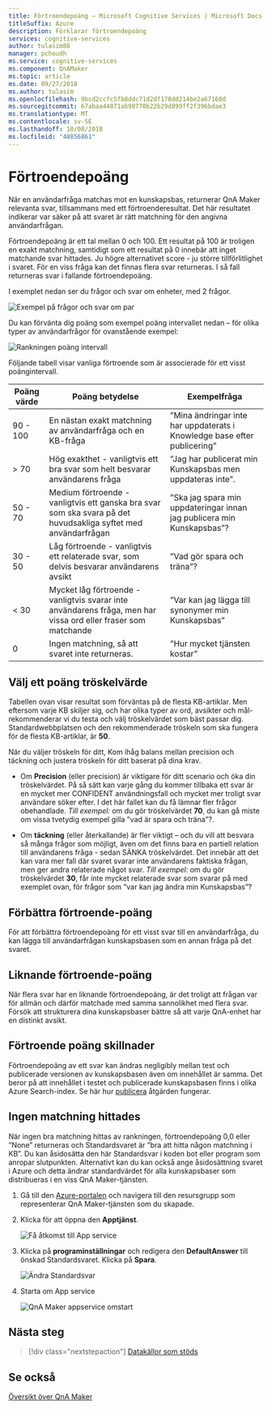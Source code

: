 ```yaml
---
title: Förtroendepoäng – Microsoft Cognitive Services | Microsoft Docs
titleSuffix: Azure
description: Förklarar förtroendepoäng
services: cognitive-services
author: tulasim88
manager: pchoudh
ms.service: cognitive-services
ms.component: QnAMaker
ms.topic: article
ms.date: 09/27/2018
ms.author: tulasim
ms.openlocfilehash: 9bcd2ccfc5fb8ddc71d2df178dd214be2a67160d
ms.sourcegitcommit: 67abaa44871ab98770b22b29d899ff2f396bdae3
ms.translationtype: MT
ms.contentlocale: sv-SE
ms.lasthandoff: 10/08/2018
ms.locfileid: "48856861"
---
```

# <a name="confidence-score"></a>Förtroendepoäng
När en användarfråga matchas mot en kunskapsbas, returnerar QnA Maker relevanta svar, tillsammans med ett förtroenderesultat. Det här resultatet indikerar var säker på att svaret är rätt matchning för den angivna användarfrågan. 

Förtroendepoäng är ett tal mellan 0 och 100. Ett resultat på 100 är troligen en exakt matchning, samtidigt som ett resultat på 0 innebär att inget matchande svar hittades. Ju högre alternativet score - ju större tillförlitlighet i svaret. För en viss fråga kan det finnas flera svar returneras. I så fall returneras svar i fallande förtroendepoäng.

I exemplet nedan ser du frågor och svar om enheter, med 2 frågor. 


![Exempel på frågor och svar om par](../media/qnamaker-concepts-confidencescore/ranker-example-qna.png)

Du kan förvänta dig poäng som exempel poäng intervallet nedan – för olika typer av användarfrågor för ovanstående exempel:


![Rankningen poäng intervall](../media/qnamaker-concepts-confidencescore/ranker-score-range.png)


Följande tabell visar vanliga förtroende som är associerade för ett visst poängintervall.

|Poäng värde|Poäng betydelse|Exempelfråga|
|--|--|--|
|90 - 100|En nästan exakt matchning av användarfråga och en KB-fråga|”Mina ändringar inte har uppdaterats i Knowledge base efter publicering”|
|> 70|Hög exakthet - vanligtvis ett bra svar som helt besvarar användarens fråga|”Jag har publicerat min Kunskapsbas men uppdateras inte”.|
|50 - 70|Medium förtroende - vanligtvis ett ganska bra svar som ska svara på det huvudsakliga syftet med användarfrågan|”Ska jag spara min uppdateringar innan jag publicera min Kunskapsbas”?|
|30 - 50|Låg förtroende - vanligtvis ett relaterade svar, som delvis besvarar användarens avsikt|”Vad gör spara och träna”?|
|< 30|Mycket låg förtroende - vanligtvis svarar inte användarens fråga, men har vissa ord eller fraser som matchande |”Var kan jag lägga till synonymer min Kunskapsbas”|
|0|Ingen matchning, så att svaret inte returneras.|”Hur mycket tjänsten kostar”|

## <a name="choose-a-score-threshold"></a>Välj ett poäng tröskelvärde
Tabellen ovan visar resultat som förväntas på de flesta KB-artiklar. Men eftersom varje KB skiljer sig, och har olika typer av ord, avsikter och mål-rekommenderar vi du testa och välj tröskelvärdet som bäst passar dig. Standardwebbplatsen och den rekommenderade tröskeln som ska fungera för de flesta KB-artiklar, är **50**.

När du väljer tröskeln för ditt, Kom ihåg balans mellan precision och täckning och justera tröskeln för ditt baserat på dina krav.

- Om **Precision** (eller precision) är viktigare för ditt scenario och öka din tröskelvärdet. På så sätt kan varje gång du kommer tillbaka ett svar är en mycket mer CONFIDENT användningsfall och mycket mer troligt svar användare söker efter. I det här fallet kan du få lämnar fler frågor obehandlade. *Till exempel:* om du gör tröskelvärdet **70**, du kan gå miste om vissa tvetydig exempel gilla ”vad är spara och träna”?.

- Om **täckning** (eller återkallande) är fler viktigt – och du vill att besvara så många frågor som möjligt, även om det finns bara en partiell relation till användarens fråga - sedan SÄNKA tröskelvärdet. Det innebär att det kan vara mer fall där svaret svarar inte användarens faktiska frågan, men ger andra relaterade något svar. *Till exempel:* om du gör tröskelvärdet **30**, får inte mycket relaterade svar som svarar på med exemplet ovan, för frågor som ”var kan jag ändra min Kunskapsbas”?


## <a name="improve-confidence-scores"></a>Förbättra förtroende-poäng
För att förbättra förtroendepoäng för ett visst svar till en användarfråga, du kan lägga till användarfrågan kunskapsbasen som en annan fråga på det svaret.


## <a name="similar-confidence-scores"></a>Liknande förtroende-poäng
När flera svar har en liknande förtroendepoäng, är det troligt att frågan var för allmän och därför matchade med samma sannolikhet med flera svar. Försök att strukturera dina kunskapsbaser bättre så att varje QnA-enhet har en distinkt avsikt.


## <a name="confidence-score-differences"></a>Förtroende poäng skillnader
Förtroendepoäng av ett svar kan ändras negligibly mellan test och publicerade versionen av kunskapsbasen även om innehållet är samma. Det beror på att innehållet i testet och publicerade kunskapsbasen finns i olika Azure Search-index.
Se här hur [publicera](../How-To/publish-knowledge-base.md) åtgärden fungerar.


## <a name="no-match-found"></a>Ingen matchning hittades
När ingen bra matchning hittas av rankningen, förtroendepoäng 0,0 eller ”None” returneras och Standardsvaret är ”bra att hitta någon matchning i KB”. Du kan åsidosätta den här Standardsvar i koden bot eller program som anropar slutpunkten. Alternativt kan du kan också ange åsidosättning svaret i Azure och detta ändrar standardvärdet för alla kunskapsbaser som distribueras i en viss QnA Maker-tjänsten.

1. Gå till den [Azure-portalen](https://portal.azure.com) och navigera till den resursgrupp som representerar QnA Maker-tjänsten som du skapade.

2. Klicka för att öppna den **Apptjänst**.

    ![Få åtkomst till App service](../media/qnamaker-concepts-confidencescore/set-default-response.png)

3. Klicka på **programinställningar** och redigera den **DefaultAnswer** till önskad Standardsvaret. Klicka på **Spara**.

    ![Ändra Standardsvar](../media/qnamaker-concepts-confidencescore/change-response.png)

4. Starta om App service

    ![QnA Maker appservice omstart](../media/qnamaker-faq/qnamaker-appservice-restart.png)


## <a name="next-steps"></a>Nästa steg
> [!div class="nextstepaction"]
> [Datakällor som stöds](./data-sources-supported.md)
## <a name="see-also"></a>Se också 
[Översikt över QnA Maker](../Overview/overview.md)
